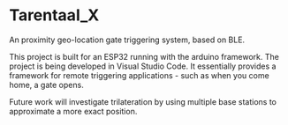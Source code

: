 # Tarentaal_X

An proximity geo-location gate triggering system, based on BLE.

This project is built for an ESP32 running with the arduino framework. The project is being developed in Visual Studio Code.
It essentially provides a framework for remote triggering applications - such as when you come home, a gate opens.

Future work will investigate trilateration by using multiple base stations to approximate a more exact position.
